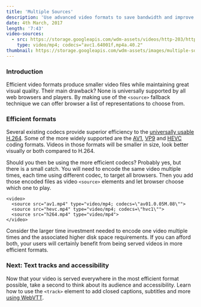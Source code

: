 ```yaml
---
title: 'Multiple Sources'
description: 'Use advanced video formats to save bandwidth and improve visual quality of your videos and let the browser choose between them.'
date: 4th March, 2017
length: '7:43'
video-sources:
  - src: https://storage.googleapis.com/wdm-assets/videos/http-203/http-203-polyfills.mp4
    type: video/mp4; codecs="avc1.64001f,mp4a.40.2"
thumbnail: https://storage.googleapis.com/wdm-assets/images/multiple-sources.png
---
```

### Introduction

Efficient video formats produce smaller video files while maintaining great visual quality. Their main drawback? None is universally supported by all web browsers and players. By making use of the `<source>` fallback technique we can offer browser a list of representations to choose from.

### Efficient formats

Several existing codecs provide superior efficiency to the [universally usable H.264](https://caniuse.com/mpeg4). Some of the more widely supported are the [AV1](https://caniuse.com/av1), [VP9](https://caniuse.com/webm) and [HEVC](https://caniuse.com/hevc) coding formats. Videos in those formats will be smaller in size, look better visually or both compared to H.264.

Should you then be using the more efficient codecs? Probably yes, but there is a small catch. You will need to encode the same video multiple times, each time using different codec, to target all browsers. Then you add those encoded files as video `<source>` elements and let browser choose which one to play.

```
<video>
  <source src="av1.mp4" type="video/mp4; codecs=\"av01.0.05M.08\"">
  <source src="hevc.mp4" type="video/mp4; codecs=\"hvc1\"">
  <source src="h264.mp4" type="video/mp4">
</video>
```

Consider the larger time investment needed to encode one video multiple times and the associated higher disk space requirements. If you can afford both, your users will certainly benefit from being served videos in more efficient formats.

### Next: Text tracks and accessibility

Now that your video is served everywhere in the most efficient format possible, take a second to think about its audience and accessibility. Learn how to use the `<track>` element to add closed captions, subtitles and more [using WebVTT](#).
